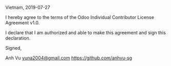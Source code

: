 Vietnam, 2019-07-27

I hereby agree to the terms of the Odoo Individual Contributor License
Agreement v1.0.

I declare that I am authorized and able to make this agreement and sign this
declaration.

Signed,

Anh Vu  <vuna2004@gmail.com> https://github.com/anhvu-sg
